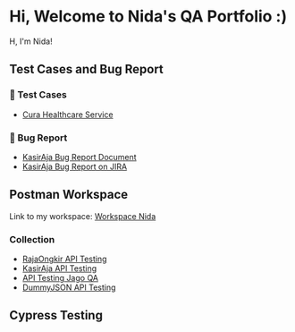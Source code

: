 # Hi, Welcome to Nida's QA Portfolio :)
H, I'm Nida!

## Test Cases and Bug Report
### :page_facing_up: Test Cases
* [Cura Healthcare Service](https://docs.google.com/spreadsheets/d/1fHDxNoBxPfygpm_QadWiDv7o8vGtO2XhPMR0UJdN__A/edit?usp=drive_link)

### :lady_beetle: Bug Report
* [KasirAja Bug Report Document](https://docs.google.com/document/d/10yUmFicX1Br_ryfZAIlZYqxtUrODMvV_bwY1LDMdBVU/edit?usp=sharing)
* [KasirAja Bug Report on JIRA](https://drive.google.com/drive/folders/1I5iroO6kn7AlUlT9cS-8AILxLCy_LOD-?usp=sharing)

## Postman Workspace
Link to my workspace: [Workspace Nida](https://www.postman.com/nidaregitaf/workspace/workspace-nida)

### Collection
* [RajaOngkir API Testing](https://www.postman.com/nidaregitaf/workspace/workspace-nida/collection/28066555-9036e82e-4fd1-4eb6-bdd5-200e82783a4a?action=share&source=copy-link&creator=28066555)
* [KasirAja API Testing](https://www.postman.com/nidaregitaf/workspace/workspace-nida/collection/28066555-e06f0e23-0fa0-4a53-bb92-a2200e56413a?action=share&source=copy-link&creator=28066555)
* [API Testing Jago QA](https://www.postman.com/nidaregitaf/workspace/workspace-nida/collection/28066555-e06f0e23-0fa0-4a53-bb92-a2200e56413a?action=share&source=copy-link&creator=28066555)
* [DummyJSON API Testing](https://www.postman.com/nidaregitaf/workspace/workspace-nida/collection/28066555-e06f0e23-0fa0-4a53-bb92-a2200e56413a?action=share&source=copy-link&creator=28066555)

## Cypress Testing
